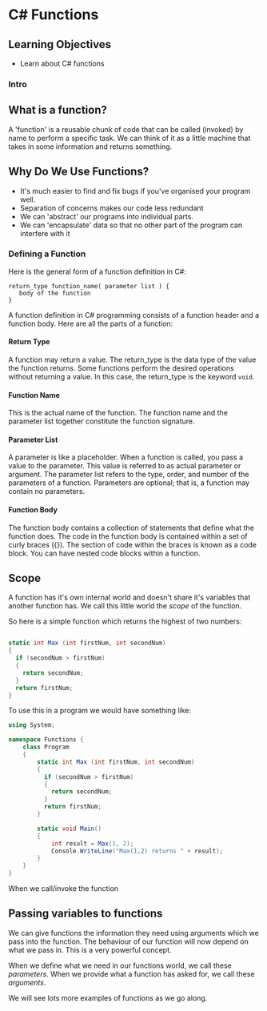 # C# Functions

## Learning Objectives
 * Learn about C# functions

### Intro

## What is a function?

A 'function' is a reusable chunk of code that can be called (invoked) by name to perform a specific task. We can think of it as a little machine that takes in some information and returns something.

## Why Do We Use Functions?

* It's much easier to find and fix bugs if you've organised your program well.
* Separation of concerns makes our code less redundant
* We can 'abstract' our programs into individual parts.
* We can 'encapsulate' data so that no other part of the program can interfere with it

### Defining a Function
Here is the general form of a function definition in C#:

```
return_type function_name( parameter list ) {
   body of the function
}
```

A function definition in C# programming consists of a function header and a function body. Here are all the parts of a function:

#### Return Type
A function may return a value. The return_type is the data type of the value the function returns. Some functions perform the desired operations without returning a value. In this case, the return_type is the keyword ```void```.

#### Function Name
This is the actual name of the function. The function name and the parameter list together constitute the function signature.

#### Parameter List
A parameter is like a placeholder. When a function is called, you pass a value to the parameter. This value is referred to as actual parameter or argument. The parameter list refers to the type, order, and number of the parameters of a function. Parameters are optional; that is, a function may contain no parameters.

#### Function Body
The function body contains a collection of statements that define what the function does. The code in the function body is contained within a set of curly braces ({}). The section of code within the braces is known as a code block. You can have nested code blocks within a function.

## Scope

A function has it's own internal world and doesn't share it's variables that another function has. We call this little world the _scope_ of the function.

So here is a simple function which returns the highest of two numbers:

```csharp

static int Max (int firstNum, int secondNum)
{
  if (secondNum > firstNum)
  {
    return secondNum;
  }
  return firstNum;
}
```

To use this in a program we would have something like:

```csharp
using System;

namespace Functions {
    class Program
    {
        static int Max (int firstNum, int secondNum)
        {
          if (secondNum > firstNum)
          {
            return secondNum;
          }
          return firstNum;
        }

        static void Main()
        {
            int result = Max(1, 2); 
            Console.WriteLine("Max(1,2) returns " + result);
        }
    }
}
```

When we call/invoke the function 

## Passing variables to functions

We can give functions the information they need using arguments which we pass into the function.  The behaviour of our function will now depend on what we pass in.  This is a very powerful concept.

When we define what we need in our functions world, we call these _parameters_. When we provide what a function has asked for, we call these _arguments_.

We will see lots more examples of functions as we go along.